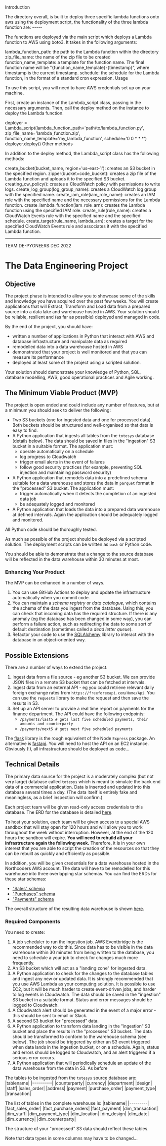 Introduction

The directory overall, is built to deploy three specific lambda functions onto aws using the deployment script, the functionality of the three lambda function are: -----

The functions are deployed via the main script which deploys a Lambda function to AWS using boto3. It takes in the following arguments:

lambda_function_path: the path to the Lambda function within the directory
zip_file_name: the name of the zip file to be created
function_name_template: a template for the function name. The final function name will be "{function_name_template}-{timestamp}", where timestamp is the current timestamp.
schedule: the schedule for the Lambda function, in the format of a standard cron expression.
Usage

To use this script, you will need to have AWS credentials set up on your machine.

First, create an instance of the Lambda_script class, passing in the necessary arguments. Then, call the deploy method on the instance to deploy the Lambda function.

deployer = Lambda_script(lambda_function_path='path/to/lambda_function.py', 
                         zip_file_name='lambda_function.zip', 
                         function_name_template='my_lambda_function', 
                         schedule='0 0 * * *')
deployer.deploy()
Other methods

In addition to the deploy method, the Lambda_script class has the following methods:

create_bucket(bucket_name, region='us-east-1'): creates an S3 bucket in the specified region.
zipper(bucket=code_bucket): creates a zip file of the Lambda function and uploads it to the specified S3 bucket.
creating_cw_policy(): creates a CloudWatch policy with permissions to write logs.
create_log_group(log_group_name): creates a CloudWatch log group with the specified name.
create_iam_role(iam_role_name): creates an IAM role with the specified name and the necessary permissions for the Lambda function.
create_lambda_function(iam_role_arn): creates the Lambda function using the specified IAM role.
create_rule(rule_name): creates a CloudWatch Events rule with the specified name and the specified schedule.
create_target(rule_name, lambda_arn): creates a target for the specified CloudWatch Events rule and associates it with the specified Lambda function.





_________________________________________________________________________________

TEAM DE-PYONEERS DEC 2022

# The Data Engineering Project

## Objective
The project phase is intended to allow you to showcase some of the skills and knowledge you have acquired over the past few weeks. You will create applications that will Extract, Transform and Load data from a prepared source into a data lake and warehouse hosted in AWS. Your solution should be reliable, resilient and (as far as possible) deployed and managed in code.

By the end of the project, you should have:
- written a number of applications in Python that interact with AWS and database infrastructure and manipulate data as required
- remodelled data into a data warehouse hosted in AWS
- demonstrated that your project is well monitored and that you can measure its performance
- deployed at least some of the project using a scripted solution.

Your solution should demonstrate your knowledge of Python, SQL, database modelling, AWS, good operational practices and Agile working.

## The Minimum Viable Product (MVP)
The project is open ended and could include any number of features, but at a minimum you should seek to deliver the following:
- Two S3 buckets (one for ingested data and one for processed data). Both buckets should be structured and well-organised so that data is easy to find.
- A Python application that ingests all tables from the `totesys` database (details below). The data should be saved in files in the "ingestion" S3 bucket in a suitable format. The application must:
  - operate automatically on a schedule
  - log progress to Cloudwatch
  - trigger email alerts in the event of failures
  - follow good security practices (for example, preventing SQL injection and maintaining password security)
- A Python application that remodels data into a predefined schema suitable for a data warehouse and stores the data in `parquet` format in the "processed" S3 bucket. The application must:
  - trigger automatically when it detects the completion of an ingested data job
  - be adequately logged and monitored
- A Python application that loads the data into a prepared data warehouse at defined intervals. Again the application should be adequately logged and monitored.

All Python code should be thoroughly tested.

As much as possible of the project should be deployed via a scripted solution. The deployment scripts can be written as `bash` or Python code.

You should be able to demonstrate that a change to the source database will be reflected in the data warehouse within 30 minutes at most.

### Enhancing Your Product
The MVP can be enhanced in a number of ways.

1. You can use GitHub Actions to deploy and update the infrastructure automatically when you commit code.
1. You can maintain a _schema registry_ or _data catalogue_, which contains the schema of the data you ingest from the database. Using this, you can check that incoming data has the required structure. If there is any anomaly (eg the database has been changed in some way), you can perform a failure action, such as redirecting the data to some sort of default destination (sometimes called a _dead letter queue_).
1. Refactor your code to use the [SQLAlchemy](https://www.sqlalchemy.org/) library to interact with the database in an object-oriented way.

## Possible Extensions
There are a number of ways to extend the project. 
1. Ingest data from a file source - eg another S3 bucket. We can provide JSON files in a remote S3 bucket that can be fetched at intervals.
1. Ingest data from an external API - eg you could retrieve relevant daily foreign exchange rates from `https://freeforexapi.com/Home/Api`. You can use the `requests` library to make the request and then save the results in S3.
1. Set up an API server to provide a real time report on payments for the finance department. The API could have the following endpoints:
    - `/payments/last5 # gets last five scheduled payments, their amounts and counterparty`
    - `/payments/next5 # gets next five scheduled payments`

  The [flask](https://flask.palletsprojects.com/en/2.2.x/) library is the rough equivalent of the Node `Express` package. An alternative is [fastapi](https://fastapi.tiangolo.com/). You will need to host the API on an EC2 instance. Obviously (!), all infrastructure should be deployed as code...

## Technical Details
The primary data source for the project is a moderately complex (but not very large) database called `totesys` which is meant to simulate the back end data of a commercial application. Data is inserted and updated into this database several times a day. (The data itself is entirely fake and meaningless, as a brief inspection will confirm.)

Each project team will be given read-only access credentials to this database. The ERD for the database is detailed [here](https://dbdiagram.io/d/6332fecf7b3d2034ffcaaa92).

To host your solution, each team will be given access to a special AWS sandbox that will stay open for 120 hours and will allow you to work throughout the week without interruption. However, at the end of the 120 hours the sandbox will expire. __You will need to rebuild all your infrastructure again the following week.__ Therefore, it is in your own interest that you are able to script the creation of the resources so that they can be rebuilt as quickly and efficiently as possible.

In addition, you will be given credentials for a data warehouse hosted in the Northcoders AWS account. The data will have to be remodelled for this warehouse into three overlapping star schemas. You can find the ERDs for these star schemas:
 - ["Sales" schema](https://dbdiagram.io/d/637a423fc9abfc611173f637)
 - ["Purchases" schema](https://dbdiagram.io/d/637b3e8bc9abfc61117419ee)
 - ["Payments" schema](https://dbdiagram.io/d/637b41a5c9abfc6111741ae8)

The overall structure of the resulting data warehouse is shown [here](https://dbdiagram.io/d/637b4c6dc9abfc6111741e65).

### Required Components
You need to create:
1. A job scheduler to run the ingestion job. AWS Eventbridge is the recommended way to do this. Since data has to be visible in the data warehouse within 30 minutes from being written to the database, you need to schedule a your job to check for changes much more frequently.
1. An S3 bucket which will act as a "landing zone" for ingested data.
1. A Python application to check for the changes to the database tables and ingest any new or updated data. It is strongly recommended that you use AWS Lambda as your computing solution. It is possible to use EC2, but it will be much harder to create event-driven jobs, and harder to log events in Cloudwatch. The data should be saved in the "ingestion" S3 bucket in a suitable format. Status and error messages should be logged to Cloudwatch.
1. A Cloudwatch alert should be generated in the event of a major error - this should be sent to email or Slack.
1. A second S3 bucket for "processed" data.
1. A Python application to transform data landing in the "ingestion" S3 bucket and place the results in the "processed" S3 bucket. The data should be transformed to conform to the warehouse schema (see below). The job should be triggered by either an S3 event triggered when data lands in the ingestion bucket, or on a schedule. Again, status and errors should be logged to Cloudwatch, and an alert triggered if a serious error occurs.
1. A Python application that will periodically schedule an update of the data warehouse from the data in S3. As before

The tables to be ingested from the `totesys` source database are:
|tablename|
|----------|
|counterparty|
|currency|
|department|
|design|
|staff|
|sales_order|
|address|
|payment|
|purchase_order|
|payment_type|
|transaction|

The list of tables in the complete warehouse is:
|tablename|
|---------|
|fact_sales_order|
|fact_purchase_orders|
|fact_payment|
|dim_transaction|
|dim_staff|
|dim_payment_type|
|dim_location|
|dim_design|
|dim_date|
|dim_currency|
|dim_counterparty|

The structure of your "processed" S3 data should reflect these tables.

Note that data types in some columns may have to be changed...
